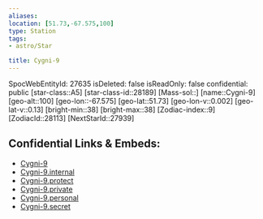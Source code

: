 ```yaml
---
aliases: 
location: [51.73,-67.575,100]
type: Station
tags:
- astro/Star

title: Cygni-9
---
```

SpocWebEntityId: 27635
isDeleted: false
isReadOnly: false
confidential: public
[star-class::A5]
[star-class-id::28189]
[Mass-sol::]
[name::Cygni-9]
[geo-alt::100]
[geo-lon::-67.575]
[geo-lat::51.73]
[geo-lon-v::0.002]
[geo-lat-v::0.13]
[bright-min::38]
[bright-max::38]
[Zodiac-index::9]
[ZodiacId::28113]
[NextStarId::27939]



## Confidential Links & Embeds: 
- [Cygni-9](../../../_public/astro/Star/Cygni-9.md) 
- [Cygni-9.internal](../../../_internal/astro/Star/Cygni-9.internal.md) 
- [Cygni-9.protect](../../../_protect/astro/Star/Cygni-9.protect.md) 
- [Cygni-9.private](../../../_private/astro/Star/Cygni-9.private.md) 
- [Cygni-9.personal](../../../_personal/astro/Star/Cygni-9.personal.md) 
- [Cygni-9.secret](../../../_secret/astro/Star/Cygni-9.secret.md)

